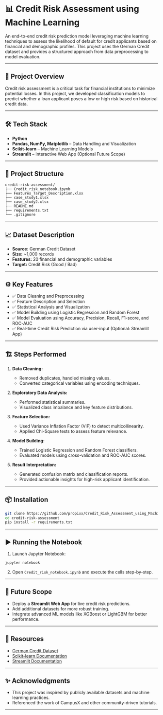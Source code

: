 # 📊 Credit Risk Assessment using Machine Learning

An end-to-end credit risk prediction model leveraging machine learning techniques to assess the likelihood of default for credit applicants based on financial and demographic profiles. This project uses the German Credit dataset and provides a structured approach from data preprocessing to model evaluation.

---

## 🚀 Project Overview

Credit risk assessment is a critical task for financial institutions to minimize potential losses. In this project, we developed classification models to predict whether a loan applicant poses a low or high risk based on historical credit data.

---

## 🛠️ Tech Stack

- **Python**
- **Pandas, NumPy, Matplotlib** – Data Handling and Visualization
- **Scikit-learn** – Machine Learning Models
- **Streamlit** – Interactive Web App (Optional Future Scope)

---

## 📂 Project Structure

```
credit-risk-assessment/
├── Credit_risk_notebook.ipynb
├── Features_Target_Description.xlsx
├── case_study1.xlsx
├── case_study2.xlsx
├── README.md
├── requirements.txt
└── .gitignore
```

---

## 📈 Dataset Description

- **Source:** German Credit Dataset  
- **Size:** ~1,000 records
- **Features:** 20 financial and demographic variables
- **Target:** Credit Risk (Good / Bad)

---

## ⚙️ Key Features

- ✅ Data Cleaning and Preprocessing
- ✅ Feature Description and Selection
- ✅ Statistical Analysis and Visualization
- ✅ Model Building using Logistic Regression and Random Forest
- ✅ Model Evaluation using Accuracy, Precision, Recall, F1-score, and ROC-AUC
- ✅ Real-time Credit Risk Prediction via user-input (Optional: Streamlit App)

---

## 🏗️ Steps Performed

1. **Data Cleaning:**
   - Removed duplicates, handled missing values.
   - Converted categorical variables using encoding techniques.

2. **Exploratory Data Analysis:**
   - Performed statistical summaries.
   - Visualized class imbalance and key feature distributions.

3. **Feature Selection:**
   - Used Variance Inflation Factor (VIF) to detect multicollinearity.
   - Applied Chi-Square tests to assess feature relevance.

4. **Model Building:**
   - Trained Logistic Regression and Random Forest classifiers.
   - Evaluated models using cross-validation and ROC-AUC scores.

5. **Result Interpretation:**
   - Generated confusion matrix and classification reports.
   - Provided actionable insights for high-risk applicant identification.

---

## 📦 Installation

```bash
git clone https://github.com/propixx/Credit_Risk_Assessment_using_Machine_Learning.git
cd credit-risk-assessment
pip install -r requirements.txt
```

---

## ▶️ Running the Notebook

1. Launch Jupyter Notebook:
```bash
jupyter notebook
```
2. Open `Credit_risk_notebook.ipynb` and execute the cells step-by-step.

---

## 🎯 Future Scope

- Deploy a **Streamlit Web App** for live credit risk predictions.
- Add additional datasets for more robust training.
- Integrate advanced ML models like XGBoost or LightGBM for better performance.

---

## 🔗 Resources

- [German Credit Dataset](https://archive.ics.uci.edu/ml/datasets/statlog+(german+credit+data))
- [Scikit-learn Documentation](https://scikit-learn.org/stable/documentation.html)
- [Streamlit Documentation](https://docs.streamlit.io/)

---

## ✨ Acknowledgments

- This project was inspired by publicly available datasets and machine learning practices.
- Referenced the work of CampusX and other community-driven tutorials.

---
